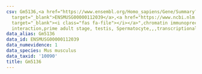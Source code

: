 ```yaml
---
csv: Gm5136,<a href="https://www.ensembl.org/Homo_sapiens/Gene/Summary?db=core;g=ENSMUSG00000112039"
  target="_blank">ENSMUSG00000112039</a>,<a href="https://www.ncbi.nlm.nih.gov/pubmed/25450459"
  target="_blank"><i class="fas fa-file"></i></a>",chromatin immunoprecipitation assay,direct
  interaction,prime adult stage, testis, Spermatocyte,,,transcriptional regulation,
data_alias: Gm5136
data_id: ENSMUSG00000112039
data_numevidence: 1
data_species: Mus musculus
data_taxid: '10090'
title: Gm5136
---
```

